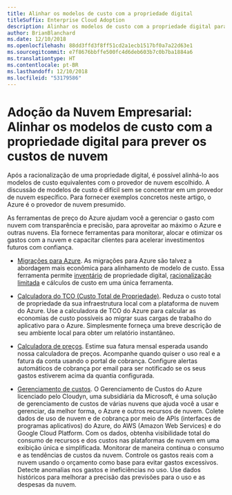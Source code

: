 ```yaml
---
title: Alinhar os modelos de custo com a propriedade digital
titleSuffix: Enterprise Cloud Adoption
description: Alinhar os modelos de custo com a propriedade digital para prever os custos de nuvem
author: BrianBlanchard
ms.date: 12/10/2018
ms.openlocfilehash: 88dd3ffd3f8ff51cd2a1ecb1517bf0a7a22d63e1
ms.sourcegitcommit: e7f8676bbffe500fc4d6deb603b7c0b7ba1884a6
ms.translationtype: HT
ms.contentlocale: pt-BR
ms.lasthandoff: 12/10/2018
ms.locfileid: "53179586"
---
```

# <a name="enterprise-cloud-adoption-align-cost-models-with-the-digital-estate-to-forecast-cloud-costs"></a>Adoção da Nuvem Empresarial: Alinhar os modelos de custo com a propriedade digital para prever os custos de nuvem

Após a racionalização de uma propriedade digital, é possível alinhá-lo aos modelos de custo equivalentes com o provedor de nuvem escolhido. A discussão de modelos de custo é difícil sem se concentrar em um provedor de nuvem específico. Para fornecer exemplos concretos neste artigo, o Azure é o provedor de nuvem presumido.

As ferramentas de preço do Azure ajudam você a gerenciar o gasto com nuvem com transparência e precisão, para aproveitar ao máximo o Azure e outras nuvens. Ela fornece ferramentas para monitorar, alocar e otimizar os gastos com a nuvem e capacitar clientes para acelerar investimentos futuros com confiança.

- [Migrações para Azure](/azure/migrate/migrate-overview). As migrações para Azure são talvez a abordagem mais econômica para alinhamento de modelo de custo. Essa ferramenta permite [inventário](inventory.md) de propriedade digital, [racionalização limitada](rationalize.md) e cálculos de custo em uma única ferramenta.

- [Calculadora do TCO (Custo Total de Propriedade)](https://azure.com/tco). Reduza o custo total de propriedade da sua infraestrutura local com a plataforma de nuvem do Azure. Use a calculadora de TCO do Azure para calcular as economias de custo possíveis ao migrar suas cargas de trabalho do aplicativo para o Azure. Simplesmente forneça uma breve descrição de seu ambiente local para obter um relatório instantâneo.

- [Calculadora de preços](https://azure.microsoft.com/en-in/pricing/). Estime sua fatura mensal esperada usando nossa calculadora de preços. Acompanhe quando quiser o uso real e a fatura da conta usando o portal de cobrança. Configure alertas automáticos de cobrança por email para ser notificado se os seus gastos estiverem acima da quantia configurada.

- [Gerenciamento de custos](https://azure.microsoft.com/en-in/services/cost-management/). O Gerenciamento de Custos do Azure licenciado pelo Cloudyn, uma subsidiária da Microsoft, é uma solução de gerenciamento de custos de várias nuvens que ajuda você a usar e gerenciar, da melhor forma, o Azure e outros recursos de nuvem. Colete dados de uso de nuvem e de cobrança por meio de APIs (interfaces de programas aplicativos) do Azure, do AWS (Amazon Web Services) e do Google Cloud Platform. Com os dados, obtenha visibilidade total do consumo de recursos e dos custos nas plataformas de nuvem em uma exibição única e simplificada. Monitorar de maneira contínua o consumo e as tendências de custos da nuvem. Controle os gastos reais com a nuvem usando o orçamento como base para evitar gastos excessivos. Detecte anomalias nos gastos e ineficiências no uso. Use dados históricos para melhorar a precisão das previsões para o uso e as despesas da nuvem.
